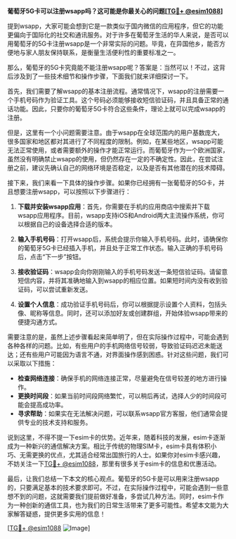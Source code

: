 **葡萄牙5G卡可以注册wsapp吗？这可能是你最关心的问题[[TG💪+ @esim1088](https://t.me/s/esim1088)]**

提到wsapp，大家可能会想到它是一款类似于国内微信的应用程序，但它的功能更偏向于国际化的社交和通讯服务。对于许多在葡萄牙生活的华人来说，是否可以用葡萄牙的5G卡注册wsapp是一个非常实际的问题。毕竟，在异国他乡，能否方便地与家人朋友保持联系，是衡量生活便利性的重要标准之一。

那么，葡萄牙的5G卡究竟能不能注册wsapp呢？答案是：当然可以！不过，这背后涉及到了一些技术细节和操作步骤，下面我们就来详细探讨一下。

首先，我们需要了解wsapp的基本注册流程。通常情况下，wsapp的注册需要一个手机号码作为验证工具。这个号码必须能够接收短信验证码，并且具备正常的通话功能。因此，只要你的葡萄牙5G卡符合这些条件，理论上就可以完成wsapp的注册。

但是，这里有一个小问题需要注意。由于wsapp在全球范围内的用户基数庞大，很多国家和地区都对其进行了不同程度的限制。例如，在某些地区，wsapp可能无法正常使用，或者需要额外的操作才能正常运行。而葡萄牙作为一个欧洲国家，虽然没有明确禁止wsapp的使用，但仍然存在一定的不确定性。因此，在尝试注册之前，建议先确认自己的网络环境是否稳定，以及是否有其他潜在的技术障碍。

接下来，我们来看一下具体的操作步骤。如果你已经拥有一张葡萄牙的5G卡，并且想要注册wsapp，可以按照以下步骤进行：

1. **下载并安装wsapp应用**：首先，你需要在手机的应用商店中搜索并下载wsapp应用程序。目前，wsapp支持iOS和Android两大主流操作系统，你可以根据自己的设备选择合适的版本。

2. **输入手机号码**：打开wsapp后，系统会提示你输入手机号码。此时，请确保你的葡萄牙5G卡已经插入手机，并且处于正常工作状态。输入正确的手机号码后，点击“下一步”按钮。

3. **接收验证码**：wsapp会向你刚刚输入的手机号码发送一条短信验证码。请留意短信内容，并将其准确地输入到wsapp的相应位置。如果短时间内没有收到验证码，可以尝试重新发送。

4. **设置个人信息**：成功验证手机号码后，你可以根据提示设置个人资料，包括头像、昵称等信息。同时，还可以添加好友或创建群组，开始体验wsapp带来的便捷沟通方式。

需要注意的是，虽然上述步骤看起来简单明了，但在实际操作过程中，可能会遇到各种各样的问题。比如，有些用户的手机网络信号较弱，导致验证码迟迟未能送达；还有些用户可能因为语言不通，对界面操作感到困惑。针对这些问题，我们可以采取以下措施：

- **检查网络连接**：确保手机的网络连接正常，尽量避免在信号较差的地方进行操作。
- **更换时间段**：如果当前时间段网络繁忙，可以稍后再试，选择人少的时间段可能会提高成功率。
- **寻求帮助**：如果实在无法解决问题，可以联系wsapp官方客服，他们通常会提供专业的技术支持和服务。

说到这里，不得不提一下esim卡的优势。近年来，随着科技的发展，esim卡逐渐成为一种新兴的通信解决方案。相比于传统的物理SIM卡，esim卡具有体积小巧、无需更换的优点，尤其适合经常出国旅行的人士。如果你对esim卡感兴趣，不妨关注一下[TG💪+ @esim1088](https://t.me/s/esim1088)，那里有很多关于esim卡的信息和优惠活动。

最后，让我们总结一下本文的核心观点。葡萄牙的5G卡是可以用来注册wsapp的，只要满足基本的技术要求即可。不过，在实际操作过程中，可能会遇到一些意想不到的问题，这就需要我们提前做好准备，多尝试几种方法。同时，esim卡作为一种创新的通信工具，也为我们的日常生活带来了更多可能性。希望本文能为大家解答疑惑，提供更多实用的信息！

[[TG💪+ @esim1088](https://t.me/s/esim1088) ![Image](https://i.postimg.cc/4NQfJmqS/Snipaste-2025-05-13-00-14-12.png)]